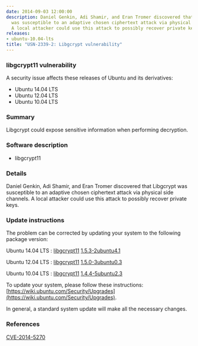 ```yaml
---
date: 2014-09-03 12:00:00
description: Daniel Genkin, Adi Shamir, and Eran Tromer discovered that Libgcrypt
  was susceptible to an adaptive chosen ciphertext attack via physical side channels.
  A local attacker could use this attack to possibly recover private keys.
releases:
- ubuntu-10.04-lts
title: "USN-2339-2: Libgcrypt vulnerability"
---
```


### libgcrypt11 vulnerability

A security issue affects these releases of Ubuntu and its derivatives:

* Ubuntu 14.04 LTS
* Ubuntu 12.04 LTS
* Ubuntu 10.04 LTS

### Summary

Libgcrypt could expose sensitive information when performing decryption. 

### Software description

* libgcrypt11 

### Details

Daniel Genkin, Adi Shamir, and Eran Tromer discovered that Libgcrypt was susceptible to an adaptive chosen ciphertext attack via physical side channels. A local attacker could use this attack to possibly recover private keys. 

### Update instructions

The problem can be corrected by updating your system to the following package version:

Ubuntu 14.04 LTS
 : [libgcrypt11](https://launchpad.net/ubuntu/+source/libgcrypt11) <span> [1.5.3-2ubuntu4.1](https://launchpad.net/ubuntu/+source/libgcrypt11/1.5.3-2ubuntu4.1) </span> 

Ubuntu 12.04 LTS
 : [libgcrypt11](https://launchpad.net/ubuntu/+source/libgcrypt11) <span> [1.5.0-3ubuntu0.3](https://launchpad.net/ubuntu/+source/libgcrypt11/1.5.0-3ubuntu0.3) </span> 

Ubuntu 10.04 LTS
 : [libgcrypt11](https://launchpad.net/ubuntu/+source/libgcrypt11) <span> [1.4.4-5ubuntu2.3](https://launchpad.net/ubuntu/+source/libgcrypt11/1.4.4-5ubuntu2.3) </span> 

To update your system, please follow these instructions: [https://wiki.ubuntu.com/Security/Upgrades](https://wiki.ubuntu.com/Security/Upgrades).

In general, a standard system update will make all the necessary changes. 

### References

 [CVE-2014-5270](http://people.ubuntu.com/~ubuntu-security/cve/CVE-2014-5270)
